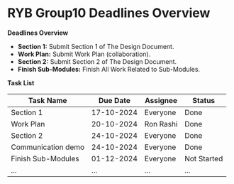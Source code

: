 # RYB Group10 Deadlines Overview

**Deadlines Overview**

* **Section 1:** Submit Section 1 of The Design Document.
* **Work Plan:** Submit Work Plan (collaboration).
* **Section 2:** Submit Section 2 of The Design Document.
* **Finish Sub-Modules:** Finish All Work Related to Sub-Modules.

**Task List**

| Task Name | Due Date | Assignee | Status |
|---|---|---|---|
| Section 1 | 17-10-2024 | Everyone | Done |
| Work Plan | 20-10-2024 | Ron Rashi | Done |
| Section 2 | 24-10-2024 | Everyone  | Done |
| Communication demo | 24-10-2024 | Everyone  | Done |
| Finish Sub-Modules | 01-12-2024 | Everyone  | Not Started |
| ... | ... | ... | ... |
